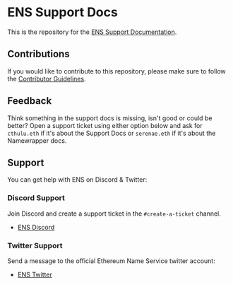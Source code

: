 # ENS Support Docs
This is the repository for the [ENS Support Documentation](https://support.ens.domains).

## Contributions
If you would like to contribute to this repository, please make sure to follow the [Contributor Guidelines](https://support.ens.domains/docs/faq/contributor-guidelines).

## Feedback
Think something in the support docs is missing, isn't good or could be better? Open a support ticket using either option below and ask for `cthulu.eth` if it's about the Support Docs or `serenae.eth` if it's about the Namewrapper docs.

## Support
 You can get help with ENS on Discord & Twitter:

### Discord Support
Join Discord and create a support ticket in the `#create-a-ticket` channel.
 - [ENS Discord](https://chat.ens.domains)

### Twitter Support
Send a message to the official Ethereum Name Service twitter account:
 - [ENS Twitter](https://twitter.com/ensdomains)

